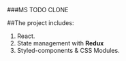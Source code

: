 ###MS TODO CLONE

##The project includes:

1. React.
2. State management with **Redux**
3. Styled-components & CSS Modules.
